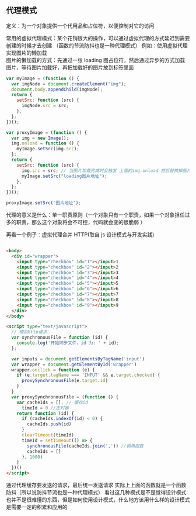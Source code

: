 ## 代理模式

定义：为一个对象提供一个代用品和占位符，以便控制对它的访问

常用的虚拟代理模式：某个花销很大的操作，可以通过虚拟代理的方式延迟到需要创建的时候才去创建 （函数的节流防抖也是一种代理模式）
例如：使用虚拟代理实现图片的懒加载  
图片的懒加载的方式：先通过一张 loading 图占位符，然后通过异步的方式加载图片，等待图片加载好，再把加载好的图片放到标签里面

```js
var myImage = (function () {
  var imgNode = document.createElement("img");
  document.body.appendChild(imgNode);
  return {
    setSrc: function (src) {
      imgNode.src = src;
    },
  };
})();

var proxyImage = (function () {
  var img = new Image();
  img.onload = function () {
    myImage.setSrc(img.src);
  };
  return {
    setSrc: function (src) {
      img.src = src; // 当图片加载完成时会触发 上面的img.onload 然后替换掉图片
      myImage.setSrc("loading图片地址");
    },
  };
})();

proxyImage.setSrc("图片地址");
```

代理的意义是什么：单一职责原则（一个对象只有一个职责，如果一个对象担任过多的职责，那么这个对象将会不可控，代码就会变的很脆弱 ）

再看一个例子：虚拟代理合并 HTTP(取自 js 设计模式与开发实践)

```html

<body>
  <div id="wrapper">
    <input type="checkbox" id="1"></input>1
    <input type="checkbox" id="2"></input>2
    <input type="checkbox" id="3"></input>3
    <input type="checkbox" id="4"></input>4
    <input type="checkbox" id="5"></input>5
    <input type="checkbox" id="6"></input>6
    <input type="checkbox" id="7"></input>7
    <input type="checkbox" id="8"></input>8
    <input type="checkbox" id="9"></input>9
  </div>
</body>

<script type="text/javascript">
  // 模拟http请求
  var synchronousFile = function (id) {
    console.log('开始同步文件，id 为: ' + id);
  };

  var inputs = document.getElementsByTagName('input')
  var wrapper = document.getElementById('wrapper')
  wrapper.onclick = function (e) {
    if (e.target.tagName === 'INPUT' && e.target.checked) {
      proxySynchronousFile(e.target.id)
    }
  }
  var proxySynchronousFile = (function () {
    var cacheIds = [], // 缓存id
      timeId = 0 //定时器
    return function (id) {
      if (cacheIds.indexOf(id) < 0) {
        cacheIds.push(id)
      }
      clearTimeout(timeId)
      timeId = setTimeout(() => {
        synchronousFile(cacheIds.join(',')) //调用函数
        cacheIds = []
      }, 1000)
    }
  })()
</script>
```

通过代理缓存要发送的请求，最后统一发送请求
实际上上面的函数就是一个函数防抖（所以说防抖节流也是一种代理模式）
看过这几种模式是不是觉得设计模式也并不是很难懂的东西，但是如何使用设计模式，什么地方该用什么样的设计模式是需要一定的积累和应用的
